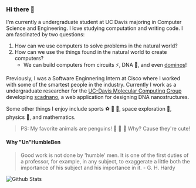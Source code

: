 ### Hi there 👋

I'm currently a undergraduate student at UC Davis majoring in Computer Science and Engineering. I love studying computation and writing code. I am fascinated
by two questions:

1. How can we use computers to solve problems in the natural world?
2. How can we use the things found in the natural world to create computers?
    * We can build computers from circuits :zap:, DNA :dna:, and even [dominos](https://youtu.be/OpLU__bhu2w)!

Previously, I was a Software Enginnering Intern at Cisco where I worked with some of the smartest people in the industry. Currently I work as a 
undergraduate researcher for the [UC-Davis Molecular Computing Group](https://github.com/UC-Davis-molecular-computing) developing [scadnano](https://scadnano.org/),
a web application for designing DNA nanostructures.

Some other things I enjoy include sports :soccer: :football: :basketball:, space exploration :rocket:, physics :apple:, and mathematics.

> PS: My favorite animals are penguins! :penguin: :penguin: :penguin: Why? Cause they're cute!

#### Why "Un"HumbleBen

> Good work is not done by 'humble' men. It is one of the first duties of a professor, for example, in any subject,
to exaggerate a little both the importance of his subject and his importance in it. - G. H. Hardy

![Github Stats](https://github-readme-stats.vercel.app/api?username=unhumbleben&show_icons=true)
